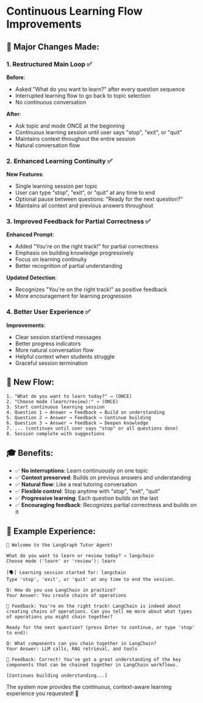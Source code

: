 # Continuous Learning Flow Improvements

## 🎯 **Major Changes Made:**

### 1. **Restructured Main Loop** ✅
**Before**: 
- Asked "What do you want to learn?" after every question sequence
- Interrupted learning flow to go back to topic selection
- No continuous conversation

**After**:
- Ask topic and mode ONCE at the beginning
- Continuous learning session until user says "stop", "exit", or "quit"
- Maintains context throughout the entire session
- Natural conversation flow

### 2. **Enhanced Learning Continuity** ✅
**New Features**:
- Single learning session per topic
- User can type "stop", "exit", or "quit" at any time to end
- Optional pause between questions: "Ready for the next question?"
- Maintains all context and previous answers throughout

### 3. **Improved Feedback for Partial Correctness** ✅
**Enhanced Prompt**:
- Added "You're on the right track!" for partial correctness
- Emphasis on building knowledge progressively
- Focus on learning continuity
- Better recognition of partial understanding

**Updated Detection**:
- Recognizes "You're on the right track!" as positive feedback
- More encouragement for learning progression

### 4. **Better User Experience** ✅
**Improvements**:
- Clear session start/end messages
- Better progress indicators
- More natural conversation flow
- Helpful context when students struggle
- Graceful session termination

## 🚀 **New Flow:**

```
1. "What do you want to learn today?" → (ONCE)
2. "Choose mode (learn/review):" → (ONCE)
3. Start continuous learning session
4. Question 1 → Answer → Feedback → Build on understanding
5. Question 2 → Answer → Feedback → Continue building
6. Question 3 → Answer → Feedback → Deepen knowledge
7. ... (continues until user says "stop" or all questions done)
8. Session complete with suggestions
```

## 🎓 **Benefits:**

- ✅ **No interruptions**: Learn continuously on one topic
- ✅ **Context preserved**: Builds on previous answers and understanding  
- ✅ **Natural flow**: Like a real tutoring conversation
- ✅ **Flexible control**: Stop anytime with "stop", "exit", "quit"
- ✅ **Progressive learning**: Each question builds on the last
- ✅ **Encouraging feedback**: Recognizes partial correctness and builds on it

## 📝 **Example Experience:**

```
🧠 Welcome to the LangGraph Tutor Agent!

What do you want to learn or review today? → langchain
Choose mode ('learn' or 'review'): learn

[🗣️] Learning session started for: langchain
Type 'stop', 'exit', or 'quit' at any time to end the session.

Q: How do you use LangChain in practice?
Your Answer: You create chains of operations

🧠 Feedback: You're on the right track! LangChain is indeed about creating chains of operations. Can you tell me more about what types of operations you might chain together?

Ready for the next question? (press Enter to continue, or type 'stop' to end):

Q: What components can you chain together in LangChain?
Your Answer: LLM calls, RAG retrieval, and tools

🧠 Feedback: Correct! You've got a great understanding of the key components that can be chained together in LangChain workflows.

[Continues building understanding...]
```

The system now provides the continuous, context-aware learning experience you requested! 🚀
